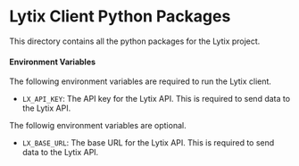 # Lytix Client Python Packages

This directory contains all the python packages for the Lytix project.

#### Environment Variables

The following environment variables are required to run the Lytix client.

- `LX_API_KEY`: The API key for the Lytix API. This is required to send data to the Lytix API.

The followig environment variables are optional.

- `LX_BASE_URL`: The base URL for the Lytix API. This is required to send data to the Lytix API.
